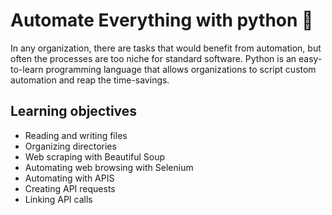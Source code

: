 # Automate Everything with python 🐍
In any organization, there are tasks that would benefit from automation, but often the processes are too niche for standard software. Python is an easy-to-learn programming language that allows organizations to script custom automation and reap the time-savings.

## Learning objectives
- Reading and writing files
- Organizing directories
- Web scraping with Beautiful Soup
- Automating web browsing with Selenium
- Automating with APIS
- Creating API requests
- Linking API calls
